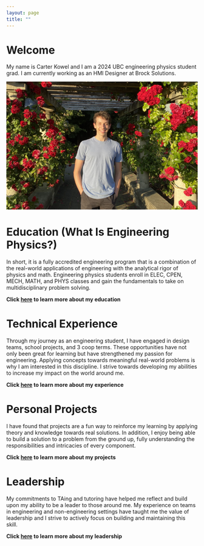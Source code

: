 ```yaml
---
layout: page
title: ""
---
```


# Welcome  

My name is Carter Kowel and I am a 2024 UBC engineering physics student grad. I am currently working as an HMI Designer at Brock Solutions.

![rs](https://raw.githubusercontent.com/carterkowel/carterkowel.github.io/master/assets/images/IMG-2436.jpg)  

# Education (What Is Engineering Physics?)  
In short, it is a fully accredited engineering program that is a combination of the real-world applications of engineering with the analytical rigor of physics and math.
Engineering physics students enroll in ELEC, CPEN, MECH, MATH, and PHYS classes and gain the fundamentals to take on multidisciplinary problem solving.  

**Click [here](education.md) to learn more about my education**

# Technical Experience  
Through my journey as an engineering student, I have engaged in design teams, school projects, and 3 coop terms. These opportunities have not only been great for learning but have strengthened my passion for engineering. Applying concepts towards meaningful real-world problems is why I am interested in this discipline. I strive towards developing my abilities to increase my impact on the world around me.   

**Click [here](experience.md) to learn more about my experience**

# Personal Projects  
I have found that projects are a fun way to reinforce my learning by applying theory and knowledge towards real solutions. In addition, I enjoy being able to build a solution to a problem from the ground up, fully understanding the responsibilities and intricacies of every component.

**Click [here](projects.md) to learn more about my projects**

# Leadership
My commitments to TAing and tutoring have helped me reflect and build upon my ability to be a leader to those around me. My experience on teams in engineering and non-engineering settings have taught me the value of leadership and I strive to actively focus on building and maintaining this skill.

**Click [here](leadership.md) to learn more about my leadership**
